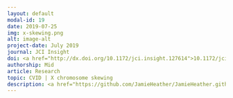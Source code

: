 ```yaml
---
layout: default
modal-id: 19
date: 2019-07-25
img: x-skewing.png
alt: image-alt
project-date: July 2019
journal: JCI Insight
doi: <a href="http://dx.doi.org/10.1172/jci.insight.127614">10.1172/jci.insight.127614</a>
authorship: Mid
article: Research
topic: CVID | X chromosome skewing
description: <a href="https://github.com/JamieHeather/JamieHeather.github.io/raw/master/_pdfs/Wong_2019_JCIins_X_Skewing_CVID.pdf">Download pdf</a><p>
---
```

